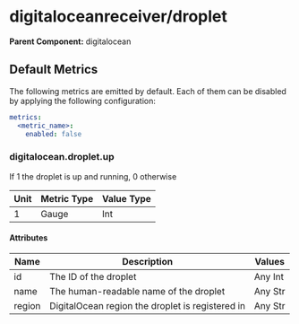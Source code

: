 [comment]: <> (Code generated by mdatagen. DO NOT EDIT.)

# digitaloceanreceiver/droplet

**Parent Component:** digitalocean

## Default Metrics

The following metrics are emitted by default. Each of them can be disabled by applying the following configuration:

```yaml
metrics:
  <metric_name>:
    enabled: false
```

### digitalocean.droplet.up

If 1 the droplet is up and running, 0 otherwise

| Unit | Metric Type | Value Type |
| ---- | ----------- | ---------- |
| 1 | Gauge | Int |

#### Attributes

| Name | Description | Values |
| ---- | ----------- | ------ |
| id | The ID of the droplet | Any Int |
| name | The human-readable name of the droplet | Any Str |
| region | DigitalOcean region the droplet is registered in | Any Str |
